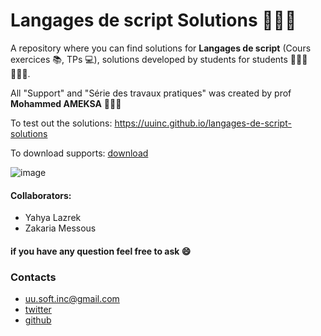# Langages de script Solutions 👨🏻‍💻

A repository where you can find solutions for **Langages de script** (Cours exercices 📚, TPs 💻),
solutions developed by students for students 👨🏻‍🎓👩🏻‍🎓.

All "Support" and "Série des travaux pratiques" was created by prof **Mohammed AMEKSA** 👨🏽‍🏫

To test out the solutions: https://uuinc.github.io/langages-de-script-solutions

To download supports: <a href="https://minhaskamal.github.io/DownGit/#/home?url=https://github.com/UUinc/langages-de-script-solutions/tree/main/supports" target="_blank">download</a>

![image](https://user-images.githubusercontent.com/63449913/201174092-f33978b4-1348-44dd-bcb0-dce0d04b440c.png)

#### Collaborators:

-   Yahya Lazrek
-   Zakaria Messous

#### if you have any question feel free to ask :smile:

### Contacts

-   uu.soft.inc@gmail.com
-   [twitter](https://twitter.com/yahya_lz)
-   [github](https://github.com/UUinc)
